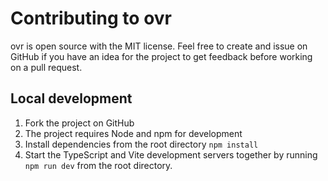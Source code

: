 # Contributing to ovr

ovr is open source with the MIT license. Feel free to create and issue on GitHub if you have an idea for the project to get feedback before working on a pull request.

## Local development

1. Fork the project on GitHub
2. The project requires Node and npm for development
3. Install dependencies from the root directory `npm install`
4. Start the TypeScript and Vite development servers together by running `npm run dev` from the root directory.
